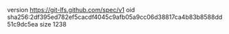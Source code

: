 version https://git-lfs.github.com/spec/v1
oid sha256:2df395ed782ef5cacdf4045c9afb05a9cc06d38817ca4b83b8588dd51c9dc5ea
size 1238
